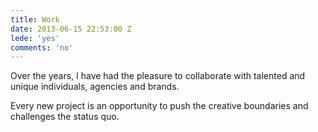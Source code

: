 ```yaml
---
title: Work
date: 2013-06-15 22:53:00 Z
lede: 'yes'
comments: 'no'
---
```


Over the years, I have had the pleasure to collaborate with talented and unique individuals, agencies and brands.

Every new project is an opportunity to push the creative boundaries and challenges the status quo.